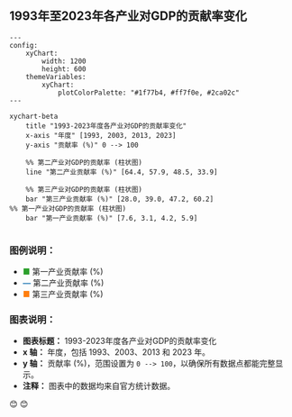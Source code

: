 ## 1993年至2023年各产业对GDP的贡献率变化
```mermaid
---
config:
    xyChart:
        width: 1200
        height: 600
    themeVariables:
        xyChart:
            plotColorPalette: "#1f77b4, #ff7f0e, #2ca02c"
---

xychart-beta
    title "1993-2023年度各产业对GDP的贡献率变化"
    x-axis "年度" [1993, 2003, 2013, 2023]
    y-axis "贡献率 (%)" 0 --> 100
    
    %% 第二产业对GDP的贡献率 (柱状图)
    line "第二产业贡献率 (%)" [64.4, 57.9, 48.5, 33.9]
    
    %% 第三产业对GDP的贡献率 (柱状图)
    bar "第三产业贡献率 (%)" [28.0, 39.0, 47.2, 60.2]
%% 第一产业对GDP的贡献率 (柱状图)
    bar "第一产业贡献率 (%)" [7.6, 3.1, 4.2, 5.9]
    
```

### 图例说明：
*   <span style="color:#2ca02c; font-weight:bold;">■</span> 第一产业贡献率 (%)
*   <span style="color:#1f77b4; font-weight:bold;">—</span> 第二产业贡献率 (%)
*   <span style="color:#ff7f0e; font-weight:bold;">■</span> 第三产业贡献率 (%)


### 图表说明：
*   **图表标题：** 1993-2023年度各产业对GDP的贡献率变化
*   **x 轴：** 年度，包括 1993、2003、2013 和 2023 年。
*   **y 轴：** 贡献率 (%)，范围设置为 `0 --> 100`，以确保所有数据点都能完整显示。
*  **注释：** 图表中的数据均来自官方统计数据。

😊 😊